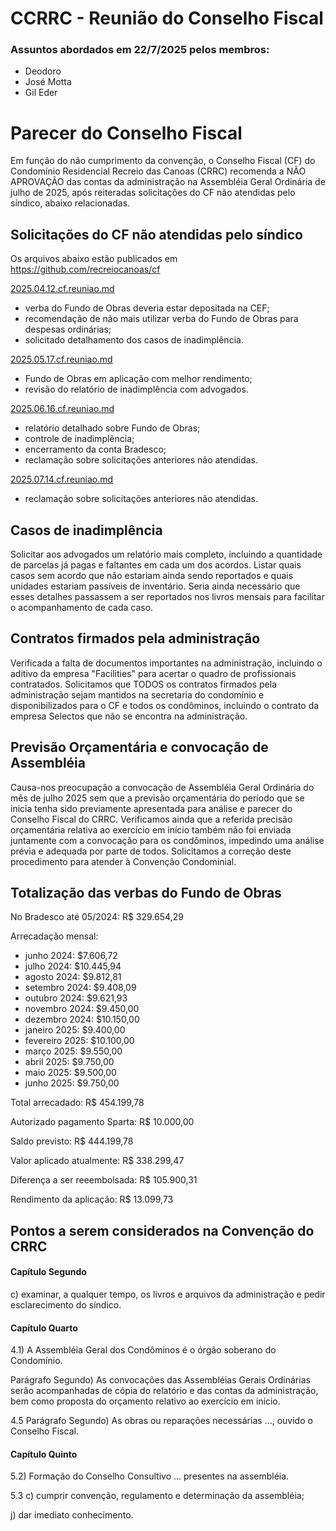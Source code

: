 # CCRRC - Reunião do Conselho Fiscal

### Assuntos abordados em 22/7/2025 pelos membros:

- Deodoro
- José Motta
- Gil Eder

# Parecer do Conselho Fiscal

Em função do não cumprimento da convenção, o Conselho Fiscal (CF) do Condomínio Residencial Recreio das Canoas (CRRC) recomenda a NÃO APROVAÇÃO das contas da administração na Assembléia Geral Ordinária de julho de 2025, após reiteradas solicitações do CF não atendidas pelo síndico, abaixo relacionadas.

## Solicitações do CF não atendidas pelo síndico

Os arquivos abaixo estão publicados em https://github.com/recreiocanoas/cf

[2025.04.12.cf.reuniao.md](https://github.com/recreiocanoas/cf/blob/main/2025.04.12.cf.reuniao.md)

- verba do Fundo de Obras deveria estar depositada na CEF;
- recomendação de não mais utilizar verba do Fundo de Obras para despesas ordinárias;
- solicitado detalhamento dos casos de inadimplência.

[2025.05.17.cf.reuniao.md](https://github.com/recreiocanoas/cf/blob/main/2025.05.17.cf.reuniao.md)

- Fundo de Obras em aplicação com melhor rendimento;
- revisão do relatório de inadimplência com advogados.

[2025.06.16.cf.reuniao.md](https://github.com/recreiocanoas/cf/blob/main/2025.06.16.cf.reuniao.md)

- relatório detalhado sobre Fundo de Obras;
- controle de inadimplência;
- encerramento da conta Bradesco;
- reclamação sobre solicitações anteriores não atendidas.

[2025.07.14.cf.reuniao.md](https://github.com/recreiocanoas/cf/blob/main/2025.07.14.cf.reuniao.md)

- reclamação sobre solicitações anteriores não atendidas.

## Casos de inadimplência

Solicitar aos advogados um relatório mais completo, incluindo a quantidade de parcelas já pagas e faltantes em cada um dos acordos. Listar quais casos sem acordo que não estariam ainda sendo reportados e quais unidades estariam passíveis de inventário. Seria ainda necessário que esses detalhes passassem a ser reportados nos livros mensais para facilitar o acompanhamento de cada caso. 

## Contratos firmados pela administração

Verificada a falta de documentos importantes na administração, incluindo o aditivo da empresa "Facilities" para acertar o quadro de profissionais contratados. Solicitamos que TODOS os contratos firmados pela administração sejam mantidos na secretaria do condomínio e disponibilizados para o CF e todos os condôminos, incluindo o contrato da empresa Selectos que não se encontra na administração.

## Previsão Orçamentária e convocação de Assembléia

Causa-nos preocupação a convocação de Assembléia Geral Ordinária do mês de julho 2025 sem que a previsão orçamentária do período que se inicia tenha sido previamente apresentada para análise e parecer do Conselho Fiscal do CRRC. Verificamos ainda que a referida precisão orçamentária relativa ao exercício em início também não foi enviada juntamente com a convocação para os condôminos, impedindo uma análise prévia e adequada por parte de todos. Solicitamos a correção deste procedimento para atender à Convenção Condominial.

## Totalização das verbas do Fundo de Obras

No Bradesco até 05/2024:        R$ 329.654,29

Arrecadação mensal:
- junho 2024:       $7.606,72
- julho 2024:      $10.445,94
- agosto 2024:      $9.812,81
- setembro 2024:    $9.408,09
- outubro 2024:     $9.621,93
- novembro 2024:    $9.450,00
- dezembro 2024:   $10.150,00
- janeiro 2025:     $9.400,00
- fevereiro 2025:  $10.100,00
- março 2025:       $9.550,00
- abril 2025:       $9.750,00
- maio 2025:        $9.500,00
- junho 2025:       $9.750,00

Total arrecadado:               R$ 454.199,78

Autorizado pagamento Sparta:    R$ 10.000,00

Saldo previsto:                 R$ 444.199,78

Valor aplicado atualmente:      R$ 338.299,47

Diferença a ser reeembolsada:   R$ 105.900,31

Rendimento da aplicação:        R$  13.099,73

## Pontos a serem considerados na Convenção do CRRC

#### Capítulo Segundo

c) examinar, a qualquer tempo, os livros e arquivos da administração e pedir esclarecimento do síndico.

#### Capítulo Quarto

4.1) A Assembléia Geral dos Condôminos é o órgão soberano do Condomínio.

Parágrafo Segundo) As convocações das Assembléias Gerais Ordinárias serão acompanhadas de cópia do relatório e das contas da administração, bem como proposta do orçamento relativo ao exercício em início.

4.5 Parágrafo Segundo) As obras ou reparações necessárias ..., ouvido o Conselho Fiscal.

#### Capítulo Quinto

5.2) Formação do Conselho Consultivo ... presentes na assembléia.

5.3 c) cumprir convenção, regulamento e determinação da assembléia;

j) dar imediato conhecimento.
